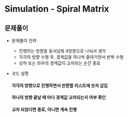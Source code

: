 # Simulation - Spiral Matrix
## 문제풀이
* 문제풀이 전략
    * 진행하는 방향을 동서남북 4방향으로 나눠서 생각
    * 각각의 방향 수행 후, 경계값을 하나씩 줄여가면서 반복 수행
    * 상하 또는 좌우의 경계값이 교차되는 순간 종료

* 코드 설명
    #### 각각의 방향으로 진행하면서 반환할 리스트에 숫자 삽입
    #### 하나의 방향 끝날 때 마다 경계값 교차되는지 여부 확인
    #### 교차 되었다면 종료, 아니면 계속 진행